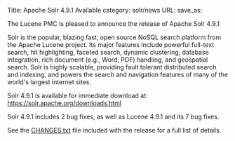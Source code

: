 Title: Apache Solr 4.9.1 Available
category: solr/news
URL: 
save_as: 

The Lucene PMC is pleased to announce the release of Apache Solr 4.9.1

Solr is the popular, blazing fast, open source NoSQL search platform
from the Apache Lucene project. Its major features include powerful
full-text search, hit highlighting, faceted search, dynamic
clustering, database integration, rich document (e.g., Word, PDF)
handling, and geospatial search. Solr is highly scalable, providing
fault tolerant distributed search and indexing, and powers the search
and navigation features of many of the world's largest internet sites.

Solr 4.9.1 is available for immediate download at:
<https://solr.apache.org/downloads.html>

Solr 4.9.1 includes 2 bug fixes,
as well as Lucene 4.9.1 and its 7 bug fixes.

See the [CHANGES.txt](/solr/4_9_1/changes/Changes.html)
file included with the release for a full list of details.

